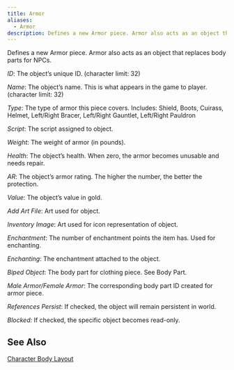 ```yaml
---
title: Armor
aliases:
  - Armor
description: Defines a new Armor piece. Armor also acts as an object that replaces body parts for NPCs.
---
```

Defines a new Armor piece. Armor also acts as an object that replaces body parts for NPCs.

_ID_: The object’s unique ID. (character limit: 32)

_Name_: The object’s name. This is what appears in the game to player. (character limit: 32)

_Type_: The type of armor this piece covers. Includes: Shield, Boots, Cuirass, Helmet, Left/Right Bracer, Left/Right Gauntlet, Left/Right Pauldron

_Script_: The script assigned to object.

_Weight_: The weight of armor (in pounds).

_Health_: The object’s health. When zero, the armor becomes unusable and needs repair.

_AR_: The object’s armor rating. The higher the number, the better the protection.

_Value_: The object’s value in gold.

_Add Art File_: Art used for object.

_Inventory Image_: Art used for icon representation of object.

_Enchantment_: The number of enchantment points the item has. Used for enchanting.

_Enchanting_: The enchantment attached to the object.

_Biped Object_: The body part for clothing piece. See Body Part.

_Male Armor/Female Armor_: The corresponding body part ID created for armor piece.

_References Persist_: If checked, the object will remain persistent in world.

_Blocked:_ If checked, the specific object becomes read-only.

## See Also  
[Character Body Layout](character-body-layout.md)  
